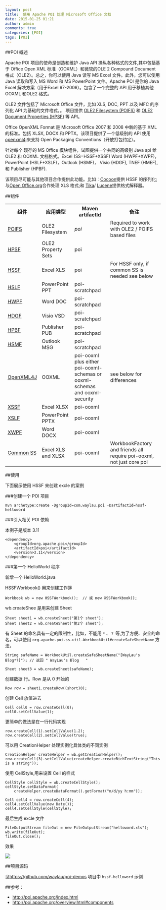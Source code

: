 ```yaml
---
layout: post
title:  使用 Apache POI 处理 Microsoft Office 文档
date: 2015-01-25 01:21
author: admin
comments: true
categories: [POI]
tags: [POI]
---
```


##POI 概述

Apache POI 项目的使命是创造和维护 Java API 操纵各种格式的文件,其中包括基于 Office Open XML 标准（OOXML）和微软的OLE 2 Compound Document 格式（OLE2）。总之，你可以使用 Java 读写 MS Excel 文件。此外，您可以使用 Java 读取和写入 MS Word 和 MS PowerPoint 文件。Apache POI 是你的 Java Excel 解决方案（用于Excel 97-2008）。包含了一个完整的 API 用于移植其他 OOXML 和OLE2 格式。

OLE2 文件包括了  Microsoft Office 文件，比如 XLS, DOC, PPT 以及 MFC 的序列化 API 为基础的文件格式。。 项目提供 [OLE2 Filesystem (POIFS)](http://poi.apache.org/poifs/index.html) 和 [OLE2 Document Properties (HPSF)](http://poi.apache.org/hpsf/index.html) 等 API。

Office OpenXML Format 是  Microsoft Office 2007 和 2008 中新的基于 XML 的标准。包括 XLSX, DOCX 和 PPTX。该项目提供了一个低级别的 API 使用 [openxml4j](http://poi.apache.org/oxml4j/index.html)来支持  Open Packaging Conventions（开放打包约定）。

针对每个 现存的 MS Office 模块组件，试图提供一个共同的高级别 Java api 给  OLE2 和 OOXML 文档格式。Excel (SS=HSSF+XSSF)
Word (HWPF+XWPF)，PowerPoint (HSLF+XSLF)，Outlook (HSMF)， Visio (HDGF), TNEF (HMEF), 和 Publisher (HPBF).

该项目尽可能与其他项目合作提供此功能。比如：[Cocoon](http://xml.apache.org/cocoon)提供 HSSF 的序列化;与[Open Office.org](http://www.openoffice.org/)合作处理 XLS 格式;和 [Tika](http://tika.apache.org/)/ [Lucene](http://lucene.apache.org/)提供格式解释器。

##组件

<table class="ForrestTable" cellspacing="1" cellpadding="4">
<tbody><tr class="b">
<th colspan="1" rowspan="1">组件</th>
<th colspan="1" rowspan="1">应用类型</th>
<th colspan="1" rowspan="1">Maven artifactId</th>
<th colspan="1" rowspan="1">备注</th>
<tr class="a">
<td colspan="1" rowspan="1"><a href="http://poi.apache.org/poifs/index.html">POIFS</a></td>
<td colspan="1" rowspan="1">OLE2 Filesystem</td>
<td colspan="1" rowspan="1"><em>poi</em></td>
<td colspan="1" rowspan="1">Required to work with OLE2 / POIFS based files</td>
</tr>
<tr class="b">
<td colspan="1" rowspan="1"><a href="http://poi.apache.org/hpsf/index.html">HPSF</a></td>
<td colspan="1" rowspan="1">OLE2 Property Sets</td>
<td colspan="1" rowspan="1">poi</td>
<td colspan="1" rowspan="1">&nbsp;</td>
</tr>
<tr class="a">
<td colspan="1" rowspan="1"><a href="http://poi.apache.org/spreadsheet/index.html">HSSF</a></td>
<td colspan="1" rowspan="1">Excel XLS</td>
<td colspan="1" rowspan="1">poi</td>
<td colspan="1" rowspan="1">For HSSF only, if common SS is needed see below</td>
</tr>
<tr class="b">
<td colspan="1" rowspan="1"><a href="http://poi.apache.org/slideshow/index.html">HSLF</a></td>
<td colspan="1" rowspan="1">PowerPoint PPT</td>
<td colspan="1" rowspan="1">poi-scratchpad</td>
<td colspan="1" rowspan="1">&nbsp;</td>
</tr>
<tr class="a">
<td colspan="1" rowspan="1"><a href="http://poi.apache.org/document/index.html">HWPF</a></td>
<td colspan="1" rowspan="1">Word DOC</td>
<td colspan="1" rowspan="1">poi-scratchpad</td>
<td colspan="1" rowspan="1">&nbsp;</td>
</tr>
<tr class="b">
<td colspan="1" rowspan="1"><a href="http://poi.apache.org/hdgf/index.html">HDGF</a></td>
<td colspan="1" rowspan="1">Visio VSD</td>
<td colspan="1" rowspan="1">poi-scratchpad</td>
<td colspan="1" rowspan="1">&nbsp;</td>
</tr>
<tr class="a">
<td colspan="1" rowspan="1"><a href="http://poi.apache.org/hpbf/index.html">HPBF</a></td>
<td colspan="1" rowspan="1">Publisher PUB</td>
<td colspan="1" rowspan="1">poi-scratchpad</td>
<td colspan="1" rowspan="1">&nbsp;</td>
</tr>
<tr class="b">
<td colspan="1" rowspan="1"><a href="http://poi.apache.org/hsmf/index.html">HSMF</a></td>
<td colspan="1" rowspan="1">Outlook MSG</td>
<td colspan="1" rowspan="1">poi-scratchpad</td>
<td colspan="1" rowspan="1">&nbsp;</td>
</tr>
<tr class="a">
<td colspan="1" rowspan="1"><a href="http://poi.apache.org/oxml4j/index.html">OpenXML4J</a></td>
<td colspan="1" rowspan="1">OOXML</td>
<td colspan="1" rowspan="1">poi-ooxml plus either poi-ooxml-schemas or<br>ooxml-schemas and ooxml-security</td>
<td colspan="1" rowspan="1">see below for differences</td>
</tr>
<tr class="b">
<td colspan="1" rowspan="1"><a href="http://poi.apache.org/spreadsheet/index.html">XSSF</a></td>
<td colspan="1" rowspan="1">Excel XLSX</td>
<td colspan="1" rowspan="1">poi-ooxml</td>
<td colspan="1" rowspan="1">&nbsp;</td>
</tr>
<tr class="a">
<td colspan="1" rowspan="1"><a href="http://poi.apache.org/slideshow/index.html">XSLF</a></td>
<td colspan="1" rowspan="1">PowerPoint PPTX</td>
<td colspan="1" rowspan="1">poi-ooxml</td>
<td colspan="1" rowspan="1">&nbsp;</td>
</tr>
<tr class="b">
<td colspan="1" rowspan="1"><a href="http://poi.apache.org/document/index.html">XWPF</a></td>
<td colspan="1" rowspan="1">Word DOCX</td>
<td colspan="1" rowspan="1">poi-ooxml</td>
<td colspan="1" rowspan="1">&nbsp;</td>
</tr>
<tr class="a">
<td colspan="1" rowspan="1"><a href="http://poi.apache.org/spreadsheet/index.html">Common SS</a></td>
<td colspan="1" rowspan="1">Excel XLS and XLSX</td>
<td colspan="1" rowspan="1">poi-ooxml</td>
<td colspan="1" rowspan="1">WorkbookFactory and friends all require poi-ooxml, not just core poi</td>
</tr>
</tbody></table>

##使用

下面展示使用 HSSF 来创建 excle 的案例

###创建一个 POI 项目

 	mvn archetype:create -DgroupId=com.waylau.poi -DartifactId=hssf-helloword
  
###引入相关 POI 依赖

本例子是版本 3.11 

	<dependency>
		<groupId>org.apache.poi</groupId>
		<artifactId>poi</artifactId>
		<version>3.11</version>
	</dependency>

###第一个 HelloWorld 程序

新增一个 HelloWorld.java 

HSSFWorkbook() 用来创建工作簿

    Workbook wb = new HSSFWorkbook();  // 或 new XSSFWorkbook();

wb.createShee 是用来创建 Sheet

    Sheet sheet1 = wb.createSheet("第1个 sheet");
    Sheet sheet2 = wb.createSheet("第2个 sheet");

有 Sheet 的命名具有一定的限制性，比如，不能用 `*` 、`？` 等,为了方便、安全的命名，可以使用 
`org.apache.poi.ss.util.WorkbookUtil#createSafeSheetName` 方法，

 	String safeName = WorkbookUtil.createSafeSheetName("[WayLau's Blog*?]"); // 返回 " WayLau's Blog   "

    Sheet sheet3 = wb.createSheet(safeName);

创建数据 行。Row 是从  0 开始的

    Row row = sheet1.createRow((short)0);

创建 Cell 放值进去

    Cell cell0 = row.createCell(0);
    cell0.setCellValue(1);

更简单的做法是在一行代码实现

    row.createCell(1).setCellValue(1.2);
    row.createCell(2).setCellValue(true);

可以用 CreationHelper 处理实例化具体类的不同实例

  	CreationHelper createHelper = wb.getCreationHelper();
    row.createCell(3).setCellValue(createHelper.createRichTextString("This is a string"));

使用 CellStyle,用来设置 Cell 的样式

    CellStyle cellStyle = wb.createCellStyle();
    cellStyle.setDataFormat(
        createHelper.createDataFormat().getFormat("m/d/yy h:mm"));
    
    Cell cell4 = row.createCell(4);
    cell4.setCellValue(new Date());
    cell4.setCellStyle(cellStyle);

最后生成 excle 文件

    FileOutputStream fileOut = new FileOutputStream("helloword.xls");
    wb.write(fileOut);
    fileOut.close();

效果

![](http://99btgc01.info/uploads/2015/01/poi.jpg)

##项目源码
 
见<https://github.com/waylau/poi-demos> 项目中 `hssf-helloword` 示例

##参考：

* <http://poi.apache.org/index.html>
* <http://poi.apache.org/overview.html#components>